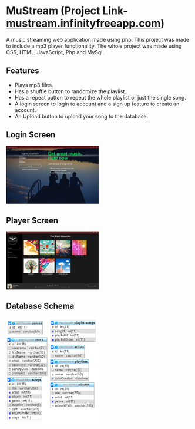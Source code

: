 # MuStream (Project Link-<a href="mustream.infinityfreeapp.com">mustream.infinityfreeapp.com</a>)
A music streaming web application made using php.
This project was made to include a mp3 player functionality. The whole project was made using CSS, HTML, JavaScript, Php and MySql. 

## Features

* Plays mp3 files.
* Has a shuffle button to randomize the playlist.
* Has a repeat button to repeat the whole playlist or just the single song.
* A login screen to login to account and a sign up feature to create an account.
* An Upload button to upload your song to the database.

## Login Screen
<img width="50%" height="50%" src="Capture.PNG"/>

## Player Screen
<img width="50%" height="50%" src="music player.PNG"/>

## Database Schema
<img width="50%" height="50%" src="database schema.PNG"/>
